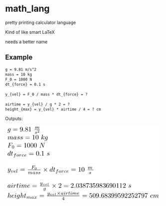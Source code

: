 # math_lang
pretty printing calculator language

Kind of like smart LaTeX

needs a better name

## Example

```
g = 9.81 m/s^2
mass = 10 kg
F_0 = 1000 N
dt_{force} = 0.1 s

y_{vel} = F_0 / mass * dt_{force} = ?

airtime = y_{vel} / g * 2 = ?
height_{max} = y_{vel} * airtime / 4 = ? cm
```

Outputs:

![example 1](images/ex1.png)
